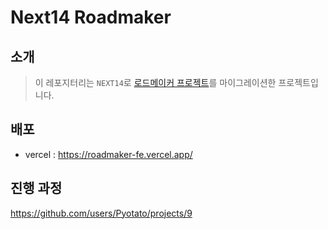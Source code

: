 # Next14 Roadmaker

## 소개

> 이 레포지터리는 `NEXT14`로 [로드메이커 프로젝트](https://github.com/road-maker/road-maker-react-typescript/tree/master)를 마이그레이션한 프로젝트입니다.

## 배포

- vercel : https://roadmaker-fe.vercel.app/

## 진행 과정

https://github.com/users/Pyotato/projects/9
